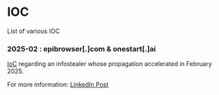 # IOC

List of various IOC

### 2025-02 : epibrowser[.]com & onestart[.]ai

[IoC](https://github.com/romainmarcoux/IOC/tree/main/2025-02-epibrowser-onestart) regarding an infostealer whose propagation accelerated in February 2025.

For more information: [LinkedIn Post](https://www.linkedin.com/posts/romainmarcoux_alerte-cyberattaque-infostealer-actuellement-activity-7300178228906741761-M_zo)
